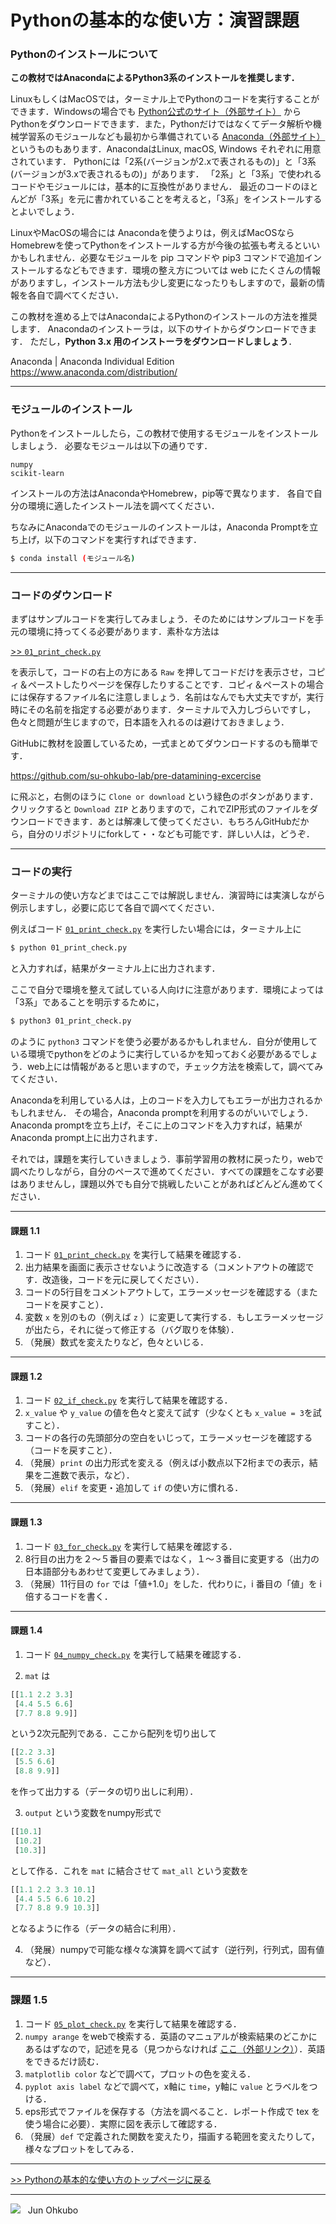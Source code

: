 # Pythonの基本的な使い方：演習課題


### Pythonのインストールについて

**この教材ではAnacondaによるPython3系のインストールを推奨します．**

LinuxもしくはMacOSでは，ターミナル上でPythonのコードを実行することができます．Windowsの場合でも [Python公式のサイト（外部サイト）](https://www.python.org/) からPythonをダウンロードできます．また，Pythonだけではなくてデータ解析や機械学習系のモジュールなども最初から準備されている [Anaconda（外部サイト）](https://www.anaconda.com/) というものもあります．AnacondaはLinux, macOS, Windows それぞれに用意されています．
Pythonには「2系(バージョンが2.xで表されるもの)」と「3系(バージョンが3.xで表されるもの)」があります．
「2系」と「3系」で使われるコードやモジュールには，基本的に互換性がありません．
最近のコードのほとんどが「3系」を元に書かれていることを考えると，「3系」をインストールするとよいでしょう．

LinuxやMacOSの場合には Anacondaを使うよりは，例えばMacOSならHomebrewを使ってPythonをインストールする方が今後の拡張も考えるといいかもしれません．必要なモジュールを pip コマンドや pip3 コマンドで追加インストールするなどもできます．環境の整え方については web にたくさんの情報がありますし，インストール方法も少し変更になったりもしますので，最新の情報を各自で調べてください．

この教材を進める上ではAnacondaによるPythonのインストールの方法を推奨します．
Anacondaのインストーラは，以下のサイトからダウンロードできます．
ただし，**Python 3.x 用のインストーラをダウンロードしましょう**．

Anaconda | Anaconda Individual Edition  
https://www.anaconda.com/distribution/

***
### モジュールのインストール

Pythonをインストールしたら，この教材で使用するモジュールをインストールしましょう．
必要なモジュールは以下の通りです．
```
numpy
scikit-learn
```

インストールの方法はAnacondaやHomebrew，pip等で異なります．
各自で自分の環境に適したインストール法を調べてください．

ちなみにAnacondaでのモジュールのインストールは，Anaconda Promptを立ち上げ，以下のコマンドを実行すればできます．
```sh
$ conda install (モジュール名)
```

***
### コードのダウンロード
まずはサンプルコードを実行してみましょう．そのためにはサンプルコードを手元の環境に持ってくる必要があります．素朴な方法は

[>> `01_print_check.py`](./01_print_check.py)

を表示して，コードの右上の方にある `Raw` を押してコードだけを表示させ，コピィ＆ペーストしたりページを保存したりすることです．コピィ＆ペーストの場合には保存するファイル名に注意しましょう．名前はなんでも大丈夫ですが，実行時にその名前を指定する必要があります．ターミナルで入力しづらいですし，色々と問題が生じますので，日本語を入れるのは避けておきましょう．

GitHubに教材を設置しているため，一式まとめてダウンロードするのも簡単です．

https://github.com/su-ohkubo-lab/pre-datamining-excercise

に飛ぶと，右側のほうに `Clone or download` という緑色のボタンがあります．クリックすると `Download ZIP` とありますので，これでZIP形式のファイルをダウンロードできます．あとは解凍して使ってください．もちろんGitHubだから，自分のリポジトリにforkして・・なども可能です．詳しい人は，どうぞ．

***
### コードの実行
ターミナルの使い方などまではここでは解説しません．演習時には実演しながら例示しますし，必要に応じて各自で調べてください．

例えばコード [`01_print_check.py`](./01_print_check.py) を実行したい場合には，ターミナル上に
```sh
$ python 01_print_check.py
```
と入力すれば，結果がターミナル上に出力されます．

ここで自分で環境を整えて試している人向けに注意があります．環境によっては「3系」であることを明示するために，
```sh
$ python3 01_print_check.py
```
のように `python3` コマンドを使う必要があるかもしれません．自分が使用している環境でpythonをどのように実行しているかを知っておく必要があるでしょう．web上には情報があると思いますので，チェック方法を検索して，調べてみてください．

Anacondaを利用している人は，上のコードを入力してもエラーが出力されるかもしれません．
その場合，Anaconda promptを利用するのがいいでしょう．
Anaconda promptを立ち上げ，そこに上のコマンドを入力すれば，結果がAnaconda prompt上に出力されます．

それでは，課題を実行していきましょう．事前学習用の教材に戻ったり，webで調べたりしながら，自分のペースで進めてください．すべての課題をこなす必要はありませんし，課題以外でも自分で挑戦したいことがあればどんどん進めてください．

***
#### 課題 1.1
1. コード [`01_print_check.py`](./01_print_check.py) を実行して結果を確認する．
1. 出力結果を画面に表示させないように改造する（コメントアウトの確認です．改造後，コードを元に戻してください）．
1. コードの5行目をコメントアウトして，エラーメッセージを確認する（またコードを戻すこと）．
1. 変数 `x` を別のもの（例えば `z` ）に変更して実行する．もしエラーメッセージが出たら，それに従って修正する（バグ取りを体験）．
1. （発展）数式を変えたりなど，色々といじる．

***
#### 課題 1.2
1. コード [`02_if_check.py`](./02_if_check.py) を実行して結果を確認する．
1. `x_value` や `y_value` の値を色々と変えて試す（少なくとも `x_value = 3`を試すこと）．
1. コードの各行の先頭部分の空白をいじって，エラーメッセージを確認する（コードを戻すこと）．
1. （発展）`print` の出力形式を変える（例えば小数点以下2桁までの表示，結果を二進数で表示，など）．
1. （発展）`elif` を変更・追加して `if` の使い方に慣れる．


***
#### 課題 1.3
1. コード [`03_for_check.py`](./03_for_check.py) を実行して結果を確認する．
1. 8行目の出力を２〜５番目の要素ではなく，１〜３番目に変更する（出力の日本語部分もあわせて変更してみましょう）．
1. （発展）11行目の `for` では「値+1.0」をした．代わりに，i 番目の「値」を i 倍するコードを書く．

***
#### 課題 1.4
1. コード [`04_numpy_check.py`](./04_numpy_check.py) を実行して結果を確認する．

2. `mat` は
```python
[[1.1 2.2 3.3]
 [4.4 5.5 6.6]
 [7.7 8.8 9.9]]
```
という2次元配列である．ここから配列を切り出して
```python
[[2.2 3.3]
 [5.5 6.6]
 [8.8 9.9]]
```
を作って出力する（データの切り出しに利用）．

3. `output` という変数をnumpy形式で
```python
[[10.1]
 [10.2]
 [10.3]]
```
として作る．これを `mat` に結合させて `mat_all` という変数を
```python
[[1.1 2.2 3.3 10.1]
 [4.4 5.5 6.6 10.2]
 [7.7 8.8 9.9 10.3]]
```
となるように作る（データの結合に利用）．

4. （発展）numpyで可能な様々な演算を調べて試す（逆行列，行列式，固有値など）．

***
### 課題 1.5
1. コード [`05_plot_check.py`](./05_plot_check.py) を実行して結果を確認する．
1. `numpy arange` をwebで検索する．英語のマニュアルが検索結果のどこかにあるはずなので，記述を見る（見つからなければ [ここ（外部リンク）](https://docs.scipy.org/doc/numpy/reference/generated/numpy.arange.html)）．英語をできるだけ読む．
1. `matplotlib color` などで調べて，プロットの色を変える．
1. `pyplot axis label` などで調べて，x軸に `time`，y軸に `value` とラベルをつける．
1. eps形式でファイルを保存する（方法を調べること．レポート作成で tex を使う場合に必要）．実際に図を表示して確認する．
1. （発展）`def` で定義された関数を変えたり，描画する範囲を変えたりして，様々なプロットをしてみる．

***
[>> Pythonの基本的な使い方のトップページに戻る](./README.md)
***
<img src="https://i.creativecommons.org/l/by-nc-sa/4.0/88x31.png"> &nbsp; Jun Ohkubo
